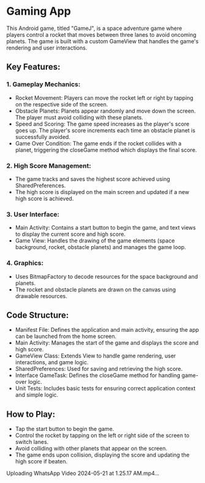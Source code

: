 # Gaming App
This Android game, titled "GameJ", is a space adventure game where players control a rocket that moves between three lanes to avoid oncoming planets. The game is built with a custom GameView that handles the game's rendering and user interactions.

## Key Features:

### 1. Gameplay Mechanics:
* Rocket Movement: Players can move the rocket left or right by tapping on the respective side of the screen.
* Obstacle Planets: Planets appear randomly and move down the screen. The player must avoid colliding with these planets.
* Speed and Scoring: The game speed increases as the player's score goes up. The player's score increments each time an obstacle planet is successfully avoided.
* Game Over Condition: The game ends if the rocket collides with a planet, triggering the closeGame method which displays the final score.

### 2. High Score Management:
* The game tracks and saves the highest score achieved using SharedPreferences.
* The high score is displayed on the main screen and updated if a new high score is achieved.

### 3. User Interface:
* Main Activity: Contains a start button to begin the game, and text views to display the current score and high score.
* Game View: Handles the drawing of the game elements (space background, rocket, obstacle planets) and manages the game loop.

### 4. Graphics:
* Uses BitmapFactory to decode resources for the space background and planets.
* The rocket and obstacle planets are drawn on the canvas using drawable resources.

## Code Structure:
* Manifest File: Defines the application and main activity, ensuring the app can be launched from the home screen.
* Main Activity: Manages the start of the game and displays the score and high score.
* GameView Class: Extends View to handle game rendering, user interactions, and game logic.
* SharedPreferences: Used for saving and retrieving the high score.
* Interface GameTask: Defines the closeGame method for handling game-over logic.
* Unit Tests: Includes basic tests for ensuring correct application context and simple logic.
## How to Play:
* Tap the start button to begin the game.
* Control the rocket by tapping on the left or right side of the screen to switch lanes.
* Avoid colliding with other planets that appear on the screen.
* The game ends upon collision, displaying the score and updating the high score if beaten.


Uploading WhatsApp Video 2024-05-21 at 1.25.17 AM.mp4…


